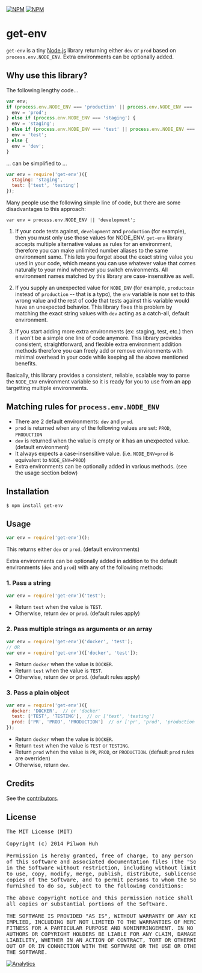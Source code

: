 [![NPM](https://nodei.co/npm/get-env.png?downloads=false&stars=false)](https://npmjs.org/package/get-env) [![NPM](https://nodei.co/npm-dl/get-env.png?months=6)](https://npmjs.org/package/get-env)


# get-env

`get-env` is a tiny [Node.js](http://nodejs.org/) library returning either `dev` or `prod` based on `process.env.NODE_ENV`. Extra environments can be optionally added.


## Why use this library?

The following lengthy code...

```js
var env;
if (process.env.NODE_ENV === 'production' || process.env.NODE_ENV === 'prod') {
  env = 'prod';
} else if (process.env.NODE_ENV === 'staging') {
  env = 'staging';
} else if (process.env.NODE_ENV === 'test' || process.env.NODE_ENV === 'testing') {
  env = 'test';
} else {
  env = 'dev';
}
```

... can be simplified to ...

```js
var env = require('get-env')({
  staging: 'staging',
  test: ['test', 'testing']
});
```

Many people use the following simple line of code, but there are some disadvantages to this approach:

    var env = process.env.NODE_ENV || 'development';

1. If your code tests against, `development` and `production` (for example), then you must only use those values for NODE_ENV. `get-env` library accepts multiple alternative values as rules for an environment, therefore you can make unlimited number aliases to the same environment same. This lets you forget about the exact string value you used in your code, which means you can use whatever value that comes naturally to your mind whenever you switch environments. All environment names matched by this library are case-insensitive as well.

2. If you supply an unexpected value for `NODE_ENV` (for example, `productoin` instead of `production` -- that is a typo), the `env` variable is now set to this wrong value and the rest of code that tests against this variable would have an unexpected behavior. This library fixes this problem by matching the exact string values with `dev` acting as a catch-all, default environment.

3. If you start adding more extra environments (ex: staging, test, etc.) then it won't be a simple one line of code anymore. This library provides consistent, straightforward, and flexible extra environment addition methods therefore you can freely add or remove environments with minimal overhead in your code while keeping all the above mentioned benefits.

Basically, this library provides a consistent, reliable, scalable way to parse the `NODE_ENV` environment variable so it is ready for you to use from an app targetting multiple environments.


## Matching rules for `process.env.NODE_ENV`

* There are 2 default environments: `dev` and `prod`.
* `prod` is returned when any of the following values are set: `PROD`, `PRODUCTION`
* `dev` is returned when the value is empty or it has an unexpected value. (default environment)
* It always expects a case-insensitive value. (i.e. `NODE_ENV=prod` is equivalent to `NODE_ENV=PROD`)
* Extra environments can be optionally added in various methods. (see the usage section below)


## Installation

    $ npm install get-env


## Usage

```js
var env = require('get-env')();
```

This returns either `dev` or `prod`. (default environments)

Extra environments can be optionally added in addition to the default environments (`dev` and `prod`) with any of the following methods:

### 1. Pass a string

```js
var env = require('get-env')('test');
```

* Return `test` when the value is `TEST`.
* Otherwise, return `dev` or `prod`. (default rules apply)

### 2. Pass multiple strings as arguments or an array

```js
var env = require('get-env')('docker', 'test');
// OR
var env = require('get-env')(['docker', 'test']);
```

* Return `docker` when the value is `DOCKER`.
* Return `test` when the value is `TEST`.
* Otherwise, return `dev` or `prod`. (default rules apply)

### 3. Pass a plain object

```js
var env = require('get-env')({
  docker: 'DOCKER',  // or 'docker'
  test: ['TEST', 'TESTING'],  // or ['test', 'testing']
  prod: ['PR', 'PROD', 'PRODUCTION']  // or ['pr', 'prod', 'production']
});
```

* Return `docker` when the value is `DOCKER`.
* Return `test` when the value is `TEST` or `TESTING`.
* Return `prod` when the value is `PR`, `PROD`, or `PRODUCTION`. (default `prod` rules are overriden)
* Otherwise, return `dev`.


## Credits

  See the [contributors](https://github.com/pilwon/node-get-env/graphs/contributors).


## License

<pre>
The MIT License (MIT)

Copyright (c) 2014 Pilwon Huh

Permission is hereby granted, free of charge, to any person obtaining a copy
of this software and associated documentation files (the "Software"), to deal
in the Software without restriction, including without limitation the rights
to use, copy, modify, merge, publish, distribute, sublicense, and/or sell
copies of the Software, and to permit persons to whom the Software is
furnished to do so, subject to the following conditions:

The above copyright notice and this permission notice shall be included in
all copies or substantial portions of the Software.

THE SOFTWARE IS PROVIDED "AS IS", WITHOUT WARRANTY OF ANY KIND, EXPRESS OR
IMPLIED, INCLUDING BUT NOT LIMITED TO THE WARRANTIES OF MERCHANTABILITY,
FITNESS FOR A PARTICULAR PURPOSE AND NONINFRINGEMENT. IN NO EVENT SHALL THE
AUTHORS OR COPYRIGHT HOLDERS BE LIABLE FOR ANY CLAIM, DAMAGES OR OTHER
LIABILITY, WHETHER IN AN ACTION OF CONTRACT, TORT OR OTHERWISE, ARISING FROM,
OUT OF OR IN CONNECTION WITH THE SOFTWARE OR THE USE OR OTHER DEALINGS IN
THE SOFTWARE.
</pre>

[![Analytics](https://ga-beacon.appspot.com/UA-47034562-23/node-get-env/readme?pixel)](https://github.com/pilwon/node-get-env)
